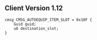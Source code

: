 ## Client Version 1.12

```rust,ignore
cmsg CMSG_AUTOEQUIP_ITEM_SLOT = 0x10F {
    Guid guid;    
    u8 destination_slot;    
}

```
